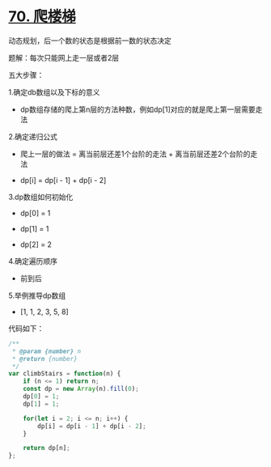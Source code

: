 # [70. 爬楼梯](https://leetcode.cn/problems/climbing-stairs/)



动态规划，后一个数的状态是根据前一数的状态决定



题解：每次只能网上走一层或者2层



五大步骤：

1.确定db数组以及下标的意义

- dp数组存储的爬上第n层的方法种数，例如dp[1]对应的就是爬上第一层需要走法

2.确定递归公式

- 爬上一层的做法 = 离当前层还差1个台阶的走法 + 离当前层还差2个台阶的走法

- dp[i] = dp[i - 1] + dp[i - 2]

3.dp数组如何初始化

- dp[0] = 1

- dp[1] = 1
- dp[2] = 2

4.确定遍历顺序

- 前到后

5.举例推导dp数组

- [1, 1, 2, 3, 5, 8]



代码如下：

```js
/**
 * @param {number} n
 * @return {number}
 */
var climbStairs = function(n) {
    if (n <= 1) return n;
    const dp = new Array(n).fill(0);
    dp[0] = 1;
    dp[1] = 1;

    for(let i = 2; i <= n; i++) {
        dp[i] = dp[i - 1] + dp[i - 2];
    }

    return dp[n];
};
```